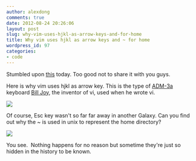 ```yaml
---
author: alexdong
comments: true
date: 2012-08-24 20:26:06
layout: post
slug: why-vim-uses-hjkl-as-arrow-keys-and-for-home
title: Why vim uses hjkl as arrow keys and ~ for home
wordpress_id: 97
categories:
- code
---
```


Stumbled upon [this](http://www.catonmat.net/blog/why-vim-uses-hjkl-as-arrow-keys/) today. Too good not to share it with you guys.

Here is why vim uses hjkl as arrow key. This is the type of [ADM-3a](http://en.wikipedia.org/wiki/ADM-3A) keyboard [Bill Joy](http://en.wikipedia.org/wiki/Bill_Joy), the inventor of vi, used when he wrote vi.

![](http://www.catonmat.net/images/why-vim-uses-hjkl/adm-3a-hjkl-keyboard.jpg)

Of course, Esc key wasn't so far far away in another Galaxy. Can you find out why the ~ is used in unix to represent the home directory?

![](http://www.catonmat.net/images/why-vim-uses-hjkl/lsi-adm3a-full-keyboard.jpg)

You see.  Nothing happens for no reason but sometime they're just so hidden in the history to be known.

